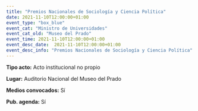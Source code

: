 ```yaml
---
title: "Premios Nacionales de Sociología y Ciencia Política"
date: 2021-11-10T12:00:00+01:00
event_type: "box_blue" 
event_cat: "Ministro de Universidades"
event_cat_old: "Museo del Prado"
event_time: 2021-11-10T12:00:00+01:00
event_desc_date:  2021-11-10T12:00:00+01:00
event_desc_info: "Premios Nacionales de Sociología y Ciencia Política"
---
```

<p class="card-light list_schedule_description"><b>Tipo acto:</b> Acto institucional no propio
</p>
<p class="card-light list_schedule_description"><b>Lugar:</b> Auditorio Nacional del Museo del Prado
</p>
<p class="card-light list_schedule_description"><b>Medios convocados:</b> Sí
</p>
<p class="card-light list_schedule_description"><b>Pub. agenda:</b> Sí
</p>